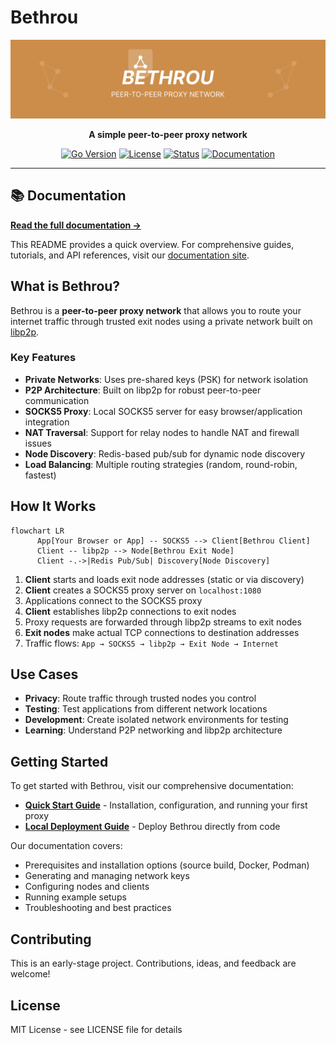 # Bethrou

<div align="center">

![Bethrou Logo](./assets/banner.svg)

**A simple peer-to-peer proxy network**

[![Go Version](https://img.shields.io/badge/Go-1.24.7-00ADD8?style=flat&logo=go)](https://go.dev/)
[![License](https://img.shields.io/badge/license-MIT-blue.svg)](LICENSE)
[![Status](https://img.shields.io/badge/status-MVP-orange.svg)](https://github.com)
[![Documentation](https://img.shields.io/badge/docs-bethrou-blue.svg)](https://bethrou.github.io/bethrou/)

</div>

---

## 📚 Documentation

**[Read the full documentation →](https://bethrou.github.io/)**

This README provides a quick overview. For comprehensive guides, tutorials, and API references, visit our [documentation site](/https://bethrou.github.io/).

## What is Bethrou?

Bethrou is a **peer-to-peer proxy network** that allows you to route your internet traffic through trusted exit nodes using a private network built on [libp2p](https://libp2p.io/).

### Key Features

- **Private Networks**: Uses pre-shared keys (PSK) for network isolation
- **P2P Architecture**: Built on libp2p for robust peer-to-peer communication
- **SOCKS5 Proxy**: Local SOCKS5 server for easy browser/application integration
- **NAT Traversal**: Support for relay nodes to handle NAT and firewall issues
- **Node Discovery**: Redis-based pub/sub for dynamic node discovery
- **Load Balancing**: Multiple routing strategies (random, round-robin, fastest)

## How It Works

```mermaid
flowchart LR
      App[Your Browser or App] -- SOCKS5 --> Client[Bethrou Client]
      Client -- libp2p --> Node[Bethrou Exit Node]
      Client -.->|Redis Pub/Sub| Discovery[Node Discovery]
```

1. **Client** starts and loads exit node addresses (static or via discovery)
2. **Client** creates a SOCKS5 proxy server on `localhost:1080`
3. Applications connect to the SOCKS5 proxy
4. **Client** establishes libp2p connections to exit nodes
5. Proxy requests are forwarded through libp2p streams to exit nodes
6. **Exit nodes** make actual TCP connections to destination addresses
7. Traffic flows: `App → SOCKS5 → libp2p → Exit Node → Internet`

## Use Cases

- **Privacy**: Route traffic through trusted nodes you control
- **Testing**: Test applications from different network locations
- **Development**: Create isolated network environments for testing
- **Learning**: Understand P2P networking and libp2p architecture

## Getting Started

To get started with Bethrou, visit our comprehensive documentation:

- **[Quick Start Guide](https://bethrou.github.io/docs/getting-started/quick-start)** - Installation, configuration, and running your first proxy
- **[Local Deployment Guide](https://bethrou.github.io/docs/guides/deployment-local)** - Deploy Bethrou directly from code

Our documentation covers:

- Prerequisites and installation options (source build, Docker, Podman)
- Generating and managing network keys
- Configuring nodes and clients
- Running example setups
- Troubleshooting and best practices

## Contributing

This is an early-stage project. Contributions, ideas, and feedback are welcome!

## License

MIT License - see LICENSE file for details
